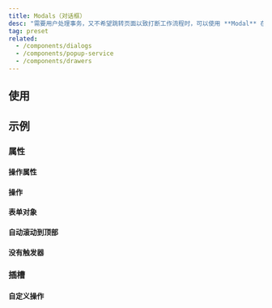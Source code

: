 ```yaml
---
title: Modals（对话框）
desc: "需要用户处理事务，又不希望跳转页面以致打断工作流程时，可以使用 **Modal** 在当前页面正中打开一个浮层，承载相应的操作。"
tag: preset
related:
  - /components/dialogs
  - /components/popup-service
  - /components/drawers
---
```


## 使用

<masa-example file="Examples.components.modals.Usage"></masa-example>

## 示例

### 属性

#### 操作属性

<masa-example file="Examples.components.modals.ActionProps"></masa-example>

#### 操作

<masa-example file="Examples.components.modals.Actions"></masa-example>

#### 表单对象

<masa-example file="Examples.components.modals.FormModel"></masa-example>

#### 自动滚动到顶部

<masa-example file="Examples.components.modals.ScrollToTopOnHide"></masa-example>

#### 没有触发器

<masa-example file="Examples.components.modals.WithoutActivator"></masa-example>

### 插槽

#### 自定义操作

<masa-example file="Examples.components.modals.CustomActions"></masa-example>
